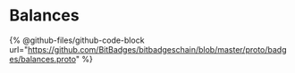 # Balances

{% @github-files/github-code-block url="https://github.com/BitBadges/bitbadgeschain/blob/master/proto/badges/balances.proto" %}
